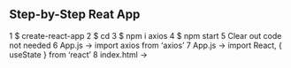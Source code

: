 ## Step-by-Step Reat App

1 $ create-react-app <name>
2 $ cd <name>
3 $  npm i axios
4 $ npm start
5 Clear out code not needed
6 App.js -> import axios from ‘axios’
7 App.js -> import React, { useState } from ‘react’
8 index.html -> <title>Change title</title>
